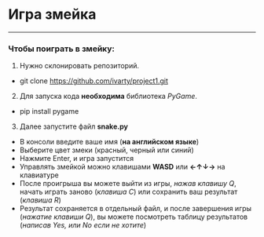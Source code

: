 # Игра змейка
_______
### Чтобы поиграть в змейку:
1. Нужно склонировать репозиторий.
- git clone https://github.com/ivarty/project1.git
2. Для запуска кода **необходима** библиотека *PyGame*.
- pip install pygame
3. Далее запустите файл **snake.py**
- В консоли введите ваше имя (**на английском языке**)
- Выберите цвет змеки (красный, черный или синий)
- Нажмите Enter, и игра запустится
- Управлять змейкой можно клавишами **WASD** или **←↑↓→** на клавиатуре
- После проигрыша вы можете выйти из игры, *нажав клавишу Q*, начать играть заново (*клавиша С*) или сохранить ваш результат (*клавиша R*)
- Результат сохраняется в отдельный файл, и после завершения игры (*нажатие клавиши Q*), вы можете посмотреть таблицу результатов (*написав Yes, или No если не хотите*)
